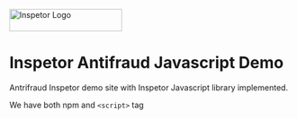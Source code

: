 <p>
  <img src="https://inspetor-assets.s3-sa-east-1.amazonaws.com/images/inspetor-logo.png" width="200" height="40" alt="Inspetor Logo">
</p>

# Inspetor Antifraud Javascript Demo
Antrifraud Inspetor demo site with Inspetor Javascript library implemented. 

We have both npm and `<script>` tag